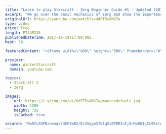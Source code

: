 ```yaml
---
title: "Learn to play Starcraft - Zerg Beginner Guide #1 - Updated (2017)"
excerpt: "We go over the basic mechanics of zerg and show the importance of understanding at least some of what your opponent is doing.  This guide is meant for players with an understanding of the objectives of starcraft but without any strong direction or gameplan, especially for each specific race! -- Watch"
originalUrl: https://youtube.com/watch?v=UdFTRsXMG7w
type: video
price: Free
length: PT44M23S
publishedDateTime: 2017-11-19T17:09:08Z
heat: 58

featuredContent: "<iframe width=\"800\" height=\"500\" frameborder=\"0\" src=\"https://www.youtube.com/embed/UdFTRsXMG7w\" allow=\"accelerometer; autoplay; encrypted-media; gyroscope; picture-in-picture\" allowfullscreen></iframe>"

provider:
  name: WinterStarcraft
  domain: youtube.com

topics:
  - StarCraft 2
  - Zerg

images:
  - url: https://i.ytimg.com/vi/UdFTRsXMG7w/maxresdefault.jpg
    width: 1280
    height: 720
    isCached: true

secured: "Bw97uSQPRzawmqv74kPYmKX/Ec3SygwXIklqSi0TDRInIj5rHw06IgCL9Rxtdk1a3x0aCLjj4y7oO02ubuQ/dxrjkkNKJy2Jmv7t3qlMER42J2YIebIlgMWRO7RVPH7BPoaKp9Ez+5THWRr33u5UkV0i2FYaQtlVnMyIZYmJEWGlj38r528evaT0MBp8k28x26Pa+CE3/YpG2rfHFMYCejEE7kJ3NLoT/YCQsiVpxzVXq1KTLXw0uWYGLaRL0vgvGbjlUM0FcNXuk9Qq/21vlbXW59sUzyDCCU99QiOnHrsonIpkF2gJoQ+sZyDM7BZqNKKtECIWEpl5LdQ6mfvGULWhseMpN8fJdk0lplWC1zIfnSRiGYIAQcgVH67j9OASGbsNbTErBjBsYtenLGJEb1yiyz8LvPDMw4K8Nqp8uMxjbvXEfcoVcaFzG223KKoZ;Yga6yghHX/I89wLoS3CeEQ=="
---
```


